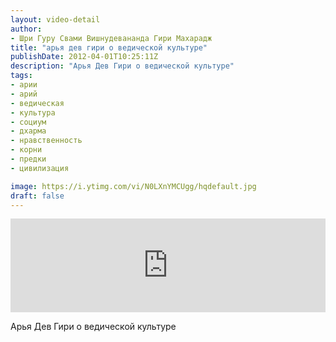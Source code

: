 ```yaml
---
layout: video-detail
author:
- Шри Гуру Свами Вишнудевананда Гири Махарадж
title: "арья дев гири о ведической культуре"
publishDate: 2012-04-01T10:25:11Z
description: "Арья Дев Гири о ведической культуре"
tags: 
- арии
- арий
- ведическая
- культура
- социум
- дхарма
- нравственность
- корни
- предки
- цивилизация

image: https://i.ytimg.com/vi/N0LXnYMCUgg/hqdefault.jpg
draft: false
---
```


<iframe width="100%" src="https://www.youtube.com/embed/N0LXnYMCUgg" frameborder="0" allowfullscreen=""></iframe> 

 Арья Дев Гири о ведической культуре

  

 